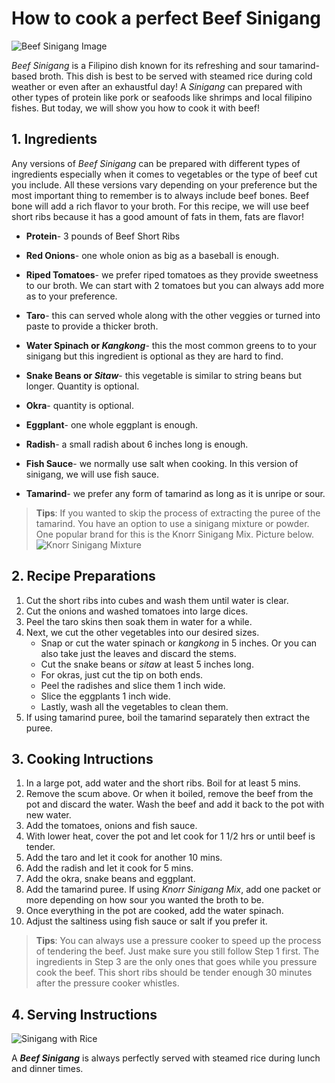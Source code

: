 # How to cook a perfect Beef Sinigang

![Beef Sinigang Image](https://www.maggi.ph/sites/default/files/srh_recipes/442ce059c4c490e1ab61cdaef9c98511.jpg)

_Beef Sinigang_ is a Filipino dish known for its refreshing and sour tamarind-based broth. This dish is best to be served with steamed rice during cold weather or even after an exhaustful day! A _Sinigang_ can prepared with other types of protein like pork or seafoods like shrimps and local filipino fishes. But today, we will show you how to cook it with beef!

## 1. Ingredients
Any versions of *Beef Sinigang* can be prepared with different types of ingredients especially when it comes to vegetables or the type of beef cut you include. All these versions vary depending on your preference but the most important thing to remember is to always include beef bones. Beef bone will add a rich flavor to your broth. For this recipe, we will use beef short ribs because it has a good amount of fats in them, fats are flavor!

* **Protein**- 3 pounds of Beef Short Ribs

* **Red Onions**- one whole onion as big as a baseball is enough.
* **Riped Tomatoes**- we prefer riped tomatoes as they provide sweetness to our broth. We can start with 2 tomatoes but you can always add more as to your preference.
* **Taro**- this can served whole along with the other veggies or turned into paste to provide a thicker broth.
* **Water Spinach or _Kangkong_**- this the most common greens to to your sinigang but this ingredient is optional as they are hard to find.
* **Snake Beans or _Sitaw_**- this vegetable is similar to string beans but longer. Quantity is optional.
* **Okra**- quantity is optional.
* **Eggplant**- one whole eggplant is enough.
* **Radish**- a small radish about 6 inches long is enough.
* **Fish Sauce**- we normally use salt when cooking. In this version of sinigang, we will use fish sauce.
* **Tamarind**- we prefer any form of tamarind as long as it is unripe or sour.
>**Tips**: If you wanted to skip the process of extracting the puree of the tamarind. You have an option to use a sinigang mixture or powder. One popular brand for this is the Knorr Sinigang Mix. Picture below.
![Knorr Sinigang Mixture](https://cdn.apartmenttherapy.info/image/upload/v1608661749/k/Photo/Recipes/2020-12-this-69-cent-powdered-soup-mix-comfort/2020-12-14_ATK106730.jpg) 

## 2. Recipe Preparations
1. Cut the short ribs into cubes and wash them until water is clear.
2. Cut the onions and washed tomatoes into large dices.
3. Peel the taro skins then soak them in water for a while.
4. Next, we cut the other vegetables into our desired sizes.
    * Snap or cut the water spinach or _kangkong_ in 5 inches. Or you can also take just the leaves and discard the stems.
    * Cut the snake beans or _sitaw_ at least 5 inches long.
    * For okras, just cut the tip on both ends.
    * Peel the radishes and slice them 1 inch wide.
    * Slice the eggplants 1 inch wide.
    * Lastly, wash all the vegetables to clean them.
5. If using tamarind puree, boil the tamarind separately then extract the puree.

## 3. Cooking Intructions
1. In a large pot, add water and the short ribs. Boil for at least 5 mins.
2. Remove the scum above. Or when it boiled, remove the beef from the pot and discard the water. Wash the beef and add it back to the pot with new water.
3. Add the tomatoes, onions and fish sauce.
4. With lower heat, cover the pot and let cook for 1 1/2 hrs or until beef is tender.
5. Add the taro and let it cook for another 10 mins.
6. Add the radish and let it cook for 5 mins.
7. Add the okra, snake beans and eggplant.
8. Add the tamarind puree. If using _Knorr Sinigang Mix_, add one packet or more depending on how sour you wanted the broth to be.
9. Once everything in the pot are cooked, add the water spinach.
10. Adjust the saltiness using fish sauce or salt if you prefer it.
>**Tips**: You can always use a pressure cooker to speed up the process of tendering the beef. Just make sure you still follow Step 1 first. The ingredients in Step 3 are the only ones that goes while you pressure cook the beef. This short ribs should be tender enough 30 minutes after the pressure cooker whistles.

## 4. Serving Instructions
![Sinigang with Rice](https://popmenucloud.com/cdn-cgi/image/width%3D1200%2Cheight%3D1200%2Cfit%3Dscale-down%2Cformat%3Dauto%2Cquality%3D60/arufwdik/e9166e4b-0c2e-494b-a096-0847a07c7210.png)

A ***Beef Sinigang*** is always perfectly served with steamed rice during lunch and dinner times.  
